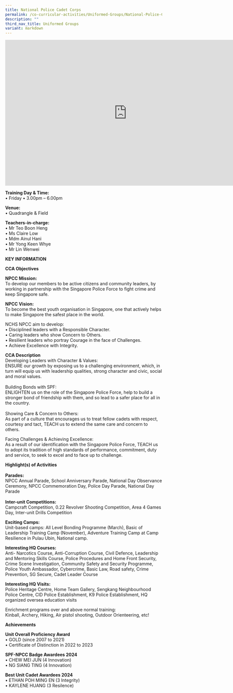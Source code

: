```yaml
---
title: National Police Cadet Corps
permalink: /co-curricular-activities/Uniformed-Groups/National-Police-Cadet-Corps/
description: ""
third_nav_title: Uniformed Groups
variant: markdown
---
```

<iframe allowfullscreen="true" height="467" width="780" frameborder="0" src="https://docs.google.com/presentation/d/e/2PACX-1vTKC3uxcCrLiTOMbsz6EYzgPTSz9FIxx0vN212AA8rVgh01BznhGx7DoYUtvVUHoQX6giQpttypOmOO/embed?start=true&amp;loop=true&amp;delayms=5000"></iframe>

**Training Day &amp; Time:**<br>
•	Friday •	3.00pm – 6.00pm <br>

**Venue:**<br>
•	Quadrangle &amp; Field <br>

**Teachers-in-charge:**<br>
•	Mr Teo Boon Heng<br>
•	Ms Claire Low<br>
•	Mdm Ainul Hani<br>
•	Mr Yong Keen Whye<br>
•	Mr Lin Wenwei<br>


**KEY INFORMATION**<br>

**CCA Objectives**<br>

**NPCC Mission:**<br>
To develop our members to be active citizens and community leaders, by working in partnership with the Singapore Police Force to fight crime and keep Singapore safe. <br>

**NPCC Vision:**<br>
To become the best youth organisation in Singapore, one that actively helps to make Singapore the safest place in the world. <br>

NCHS NPCC aim to develop: <br>
•	Disciplined leaders with a Responsible Character. <br>
•	Caring leaders who show Concern to Others.<br>
•	Resilient leaders who portray Courage in the face of Challenges. <br>
•	Achieve Excellence with Integrity.<br>

**CCA Description**<br>
Developing Leaders with Character &amp; Values:<br>
ENSURE our growth by exposing us to a challenging environment, which, in turn will equip us with leadership qualities, strong character and civic, social and moral values. <br><br>
Building Bonds with SPF: <br>
ENLIGHTEN us on the role of the Singapore Police Force, help to build a stronger bond of friendship with them, and so lead to a safer place for all in the country.<br><br> Showing Care &amp; Concern to Others: <br>
As part of a culture that encourages us to treat fellow cadets with respect, courtesy and tact, TEACH us to extend the same care and concern to others. <br>

Facing Challenges &amp; Achieving Excellence: <br>
As a result of our identification with the Singapore Police Force, TEACH us to adopt its tradition of high standards of performance, commitment, duty and service, to seek to excel and to face up to challenge. <br>

**Highlight(s) of Activities**<br>
<br>
**Parades:**<br>
NPCC Annual Parade, School Anniversary Parade, National Day Observance Ceremony, NPCC Commemoration Day, Police Day Parade, National Day Parade <br>
<br>
**Inter-unit Competitions:**<br>
Campcraft Competition, 0.22 Revolver Shooting Competition, Area 4 Games Day, Inter-unit Drills Competition <br>

**Exciting Camps:**<br>
Unit-based camps: All Level Bonding Programme (March), Basic of Leadership Training Camp (November), Adventure Training Camp at Camp Resilience in Pulau Ubin, National camp.<br>

**Interesting HQ Courses:**<br>
Anti- Narcotics Course, Anti-Corruption Course, Civil Defence, Leadership and Mentoring Skills Course, Police Procedures and Home Front Security, Crime Scene Investigation, Community Safety and Security Programme, Police Youth Ambassador, Cybercrime, Basic Law, Road safety, Crime Prevention, SG Secure, Cadet Leader Course <br>

**Interesting HQ Visits:**<br>
Police Heritage Centre, Home Team Gallery, Sengkang Neighbourhood Police Centre, CID Police Establishment, K9 Police Establishment, HQ organized oversea education visits <br>

Enrichment programs over and above normal training: <br>
Kinball, Archery, Hiking, Air pistol shooting, Outdoor Orienteering, etc! <br>

**Achievements**<br>

**Unit Overall Proficiency Award**<br>
•	GOLD (since 2007 to 2021) <br>
•	Certificate of Distinction in 2022 to 2023<br>

**SPF-NPCC Badge Awardees 2024**<br>
•	CHEW MEI JUN (4 Innovation) <br>
•	NG SIANG TING (4 Innovation) <br>

**Best Unit Cadet Awardees 2024**<br>
•	ETHAN POH MING EN (3 Integrity) <br>
•	KAYLENE HUANG (3 Resilence)
